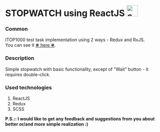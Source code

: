 # STOPWATCH using ReactJS <img src="https://images.vexels.com/media/users/3/151955/isolated/preview/13dfcfb1a5bda28b460884c69ccc1c17-sandglass-stroke-icon-by-vexels.png" alt="sandglass" width="35px" /> 
### Common
ITOP1000 test task implementation using 2 ways - Redux and RxJS.
<br/>
You can see it [&#10059; here &#10059;](https://boredgus.github.io/react-stopwatch-itop-test-task/).
### Description
Simple stopwatch with basic functionality, except of "Wait" button - it requires double-click.
### Used technologies
1. ReactJS
1. Redux
1. SCSS

**P.S.:: I would like to get any feedback and suggestions from you about better or/and more simple realization :)**